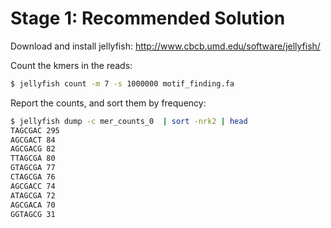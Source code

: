 Stage 1: Recommended Solution
=============================

Download and install jellyfish: http://www.cbcb.umd.edu/software/jellyfish/

Count the kmers in the reads:
```bash
$ jellyfish count -m 7 -s 1000000 motif_finding.fa  
```

Report the counts, and sort them by frequency:
```bash
$ jellyfish dump -c mer_counts_0  | sort -nrk2 | head
TAGCGAC 295
AGCGACT 84
AGCGACG 82
TTAGCGA 80
GTAGCGA 77
CTAGCGA 76
AGCGACC 74
ATAGCGA 72
AGCGACA 70
GGTAGCG 31
```


